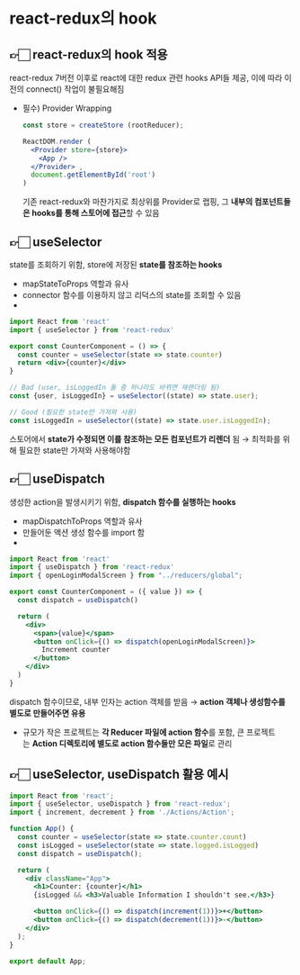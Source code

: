 # react-redux의 hook

## 👉🏻 react-redux의 hook 적용

react-redux 7버전 이후로 react에 대한 redux 관련 hooks API들 제공, 이에 따라 이전의 connect() 작업이 불필요해짐

- 필수) Provider Wrapping
    
    ```jsx
    const store = createStore (rootReducer);
    
    ReactDOM.render (
      <Provider store={store}> 
        <App /> 
      </Provider> ,
      document.getElementById('root')
    )
    ```
    
    기존 react-redux와 마찬가지로 최상위를 Provider로 랩핑, 그 **내부의 컴포넌트들은 hooks를 통해 스토어에 접근**할 수 있음
    

## 👉🏻 useSelector

state를 조회하기 위함, store에 저장된 **state를 참조하는 hooks**

- mapStateToProps 역할과 유사
- connector 함수를 이용하지 않고 리덕스의 state를 조회할 수 있음
- 

```jsx
import React from 'react'
import { useSelector } from 'react-redux'

export const CounterComponent = () => {
  const counter = useSelector(state => state.counter)
  return <div>{counter}</div>
}
```

```jsx
// Bad (user, isLoggedIn 둘 중 하나라도 바뀌면 재랜더링 됨)
const {user, isLoggedIn} = useSelector((state) => state.user);

// Good (필요한 state만 가져와 사용)
const isLoggedIn = useSelector((state) => state.user.isLoggedIn);
```

스토어에서 **state가 수정되면 이를 참조하는 모든 컴포넌트가 리렌더** 됨 → 최적화를 위해 필요한 state만 가져와 사용해야함

## 👉🏻 useDispatch

생성한 action을 발생시키기 위함, **dispatch 함수를 실행하는 hooks** 

- mapDispatchToProps 역할과 유사
- 만들어둔 액션 생성 함수를 import 함
- 

```jsx
import React from 'react'
import { useDispatch } from 'react-redux'
import { openLoginModalScreen } from "../reducers/global";

export const CounterComponent = ({ value }) => {
  const dispatch = useDispatch()

  return (
    <div>
      <span>{value}</span>
      <button onClick={() => dispatch(openLoginModalScreen)}>
        Increment counter
      </button>
    </div>
  )
}
```

dispatch 함수이므로, 내부 인자는 action 객체를 받음 → **action 객체나 생성함수를 별도로 만들어주면 유용**

- 규모가 작은 프로젝트는 **각 Reducer 파일에 action 함수**를 포함, 큰 프로젝트는 **Action 디렉토리에 별도로 action 함수들만 모은 파일**로 관리

## 👉🏻 useSelector, useDispatch 활용 예시

```jsx
import React from 'react';
import { useSelector, useDispatch } from 'react-redux';
import { increment, decrement } from './Actions/Action';

function App() {
  const counter = useSelector(state => state.counter.count)
  const isLogged = useSelector(state => state.logged.isLogged)
  const dispatch = useDispatch();

  return (
    <div className="App">
      <h1>Counter: {counter}</h1>
      {isLogged && <h3>Valuable Information I shouldn't see.</h3>}

      <button onClick={() => dispatch(increment(1))}>+</button>
      <button onClick={() => dispatch(decrement(1))}>-</button>
    </div>
  );
}

export default App;
```